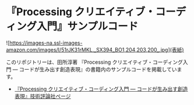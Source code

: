 # 『Processing クリエイティブ・コーディング入門』サンプルコード

![https://images-na.ssl-images-amazon.com/images/I/51rJK31rMKL._SX394_BO1,204,203,200_.jpg](表紙)

このリポジトリーは、田所淳著 『Processing クリエイティブ・コーディング入門 ― コードが生み出す創造表現』の書籍内のサンプルコードを掲載しています。

- [『Processing クリエイティブ・コーディング入門 ― コードが生み出す創造表現』技術評論社ページ](http://gihyo.jp/book/2017/978-4-7741-8867-6)
